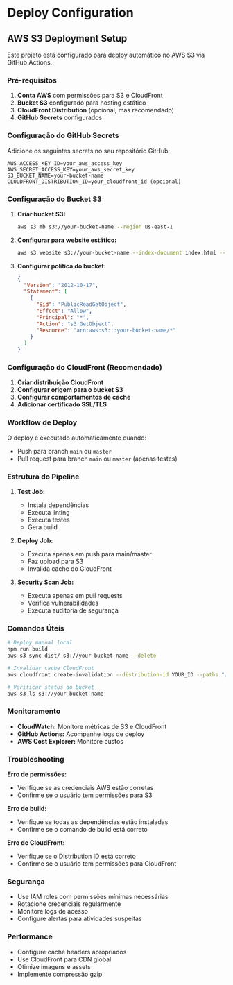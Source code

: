 # Deploy Configuration

## AWS S3 Deployment Setup

Este projeto está configurado para deploy automático no AWS S3 via GitHub Actions.

### Pré-requisitos

1. **Conta AWS** com permissões para S3 e CloudFront
2. **Bucket S3** configurado para hosting estático
3. **CloudFront Distribution** (opcional, mas recomendado)
4. **GitHub Secrets** configurados

### Configuração do GitHub Secrets

Adicione os seguintes secrets no seu repositório GitHub:

```
AWS_ACCESS_KEY_ID=your_aws_access_key
AWS_SECRET_ACCESS_KEY=your_aws_secret_key
S3_BUCKET_NAME=your-bucket-name
CLOUDFRONT_DISTRIBUTION_ID=your_cloudfront_id (opcional)
```

### Configuração do Bucket S3

1. **Criar bucket S3:**
   ```bash
   aws s3 mb s3://your-bucket-name --region us-east-1
   ```

2. **Configurar para website estático:**
   ```bash
   aws s3 website s3://your-bucket-name --index-document index.html --error-document error.html
   ```

3. **Configurar política do bucket:**
   ```json
   {
     "Version": "2012-10-17",
     "Statement": [
       {
         "Sid": "PublicReadGetObject",
         "Effect": "Allow",
         "Principal": "*",
         "Action": "s3:GetObject",
         "Resource": "arn:aws:s3:::your-bucket-name/*"
       }
     ]
   }
   ```

### Configuração do CloudFront (Recomendado)

1. **Criar distribuição CloudFront**
2. **Configurar origem para o bucket S3**
3. **Configurar comportamentos de cache**
4. **Adicionar certificado SSL/TLS**

### Workflow de Deploy

O deploy é executado automaticamente quando:
- Push para branch `main` ou `master`
- Pull request para branch `main` ou `master` (apenas testes)

### Estrutura do Pipeline

1. **Test Job:**
   - Instala dependências
   - Executa linting
   - Executa testes
   - Gera build

2. **Deploy Job:**
   - Executa apenas em push para main/master
   - Faz upload para S3
   - Invalida cache do CloudFront

3. **Security Scan Job:**
   - Executa apenas em pull requests
   - Verifica vulnerabilidades
   - Executa auditoria de segurança

### Comandos Úteis

```bash
# Deploy manual local
npm run build
aws s3 sync dist/ s3://your-bucket-name --delete

# Invalidar cache CloudFront
aws cloudfront create-invalidation --distribution-id YOUR_ID --paths "/*"

# Verificar status do bucket
aws s3 ls s3://your-bucket-name
```

### Monitoramento

- **CloudWatch:** Monitore métricas de S3 e CloudFront
- **GitHub Actions:** Acompanhe logs de deploy
- **AWS Cost Explorer:** Monitore custos

### Troubleshooting

**Erro de permissões:**
- Verifique se as credenciais AWS estão corretas
- Confirme se o usuário tem permissões para S3

**Erro de build:**
- Verifique se todas as dependências estão instaladas
- Confirme se o comando de build está correto

**Erro de CloudFront:**
- Verifique se o Distribution ID está correto
- Confirme se o usuário tem permissões para CloudFront

### Segurança

- Use IAM roles com permissões mínimas necessárias
- Rotacione credenciais regularmente
- Monitore logs de acesso
- Configure alertas para atividades suspeitas

### Performance

- Configure cache headers apropriados
- Use CloudFront para CDN global
- Otimize imagens e assets
- Implemente compressão gzip